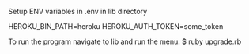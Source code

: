 Setup ENV variables in .env in lib directory

HEROKU_BIN_PATH=heroku
HEROKU_AUTH_TOKEN=some_token

To run the program navigate to lib and run the menu:
$ ruby upgrade.rb

